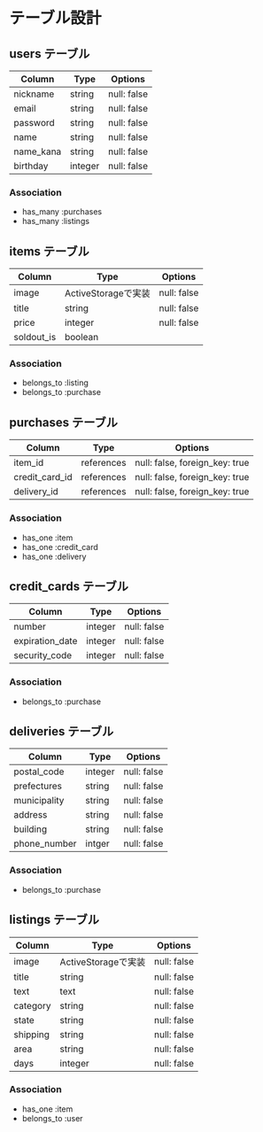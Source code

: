 # テーブル設計

## users テーブル

| Column     | Type   | Options     |
| ---------- | ------ | ----------- |
| nickname   | string | null: false |
| email      | string | null: false |
| password   | string | null: false |
| name       | string | null: false |
| name_kana  | string | null: false |
| birthday   | integer| null: false |

### Association

- has_many :purchases
- has_many :listings

## items テーブル

| Column     | Type               | Options                        |
| ---------- | ------------------ | ------------------------------ |
| image      | ActiveStorageで実装 | null: false                    |
| title      | string             | null: false                    |
| price      | integer            | null: false                    |
| soldout_is | boolean            |                                |


### Association

- belongs_to :listing
- belongs_to :purchase

## purchases テーブル

| Column        | Type       | Options                        |
| ------------- | ---------- | ------------------------------ |
| item_id       | references | null: false, foreign_key: true |
| credit_card_id| references | null: false, foreign_key: true |
| delivery_id   | references | null: false, foreign_key: true |

### Association

- has_one :item
- has_one :credit_card
- has_one :delivery

## credit_cards テーブル

| Column          | Type    | Options     |
| --------------- | ------- | ----------- |
| number          | integer | null: false |
| expiration_date | integer | null: false |
| security_code   | integer | null: false |

### Association

- belongs_to :purchase

## deliveries テーブル

| Column       | Type    | Options                        |
| ------------ | --------| ------------------------------ |
| postal_code  | integer | null: false                    |
| prefectures  | string  | null: false                    |
| municipality | string  | null: false                    |
| address      | string  | null: false                    |
| building     | string  | null: false                    |
| phone_number | intger  | null: false                    |

### Association

- belongs_to :purchase

## listings テーブル

| Column     | Type   | Options     |
| ---------- | ------------------ | ------------------------------ |
| image      | ActiveStorageで実装 | null: false                    |
| title      | string             | null: false                    |
| text       | text               | null: false                    |
| category   | string             | null: false                    |
| state      | string             | null: false                    |
| shipping   | string             | null: false                    |
| area       | string             | null: false                    |
| days       | integer            | null: false                    |

### Association

- has_one :item
- belongs_to :user